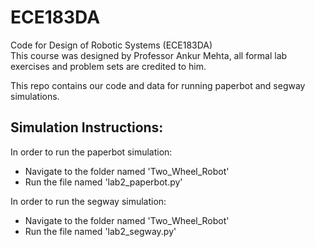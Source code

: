 # ECE183DA
Code for Design of Robotic Systems (ECE183DA)  
This course was designed by Professor Ankur Mehta, all formal lab exercises and problem sets are credited to him.

This repo contains our code and data for running paperbot and segway simulations. 

## Simulation Instructions: 

In order to run the paperbot simulation:
  - Navigate to the folder named 'Two_Wheel_Robot'
  - Run the file named 'lab2_paperbot.py'
  
In order to run the segway simulation:
  - Navigate to the folder named 'Two_Wheel_Robot'
  - Run the file named 'lab2_segway.py'
  
